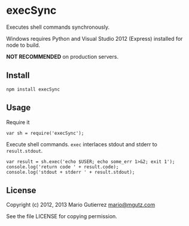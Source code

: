 # execSync

Executes shell commands synchronously.

Windows requires Python and Visual Studio 2012 (Express) installed for
node to build.

**NOT RECOMMENDED** on production servers.


## Install

    npm install execSync

## Usage

Require it

    var sh = require('execSync');

Execute shell commands. `exec` interlaces stdout and stderr to `result.stdout`.

    var result = sh.exec('echo $USER; echo some_err 1>&2; exit 1');
    console.log('return code ' + result.code);
    console.log('stdout + stderr ' + result.stdout);

## License

Copyright (c) 2012, 2013 Mario Gutierrez mario@mgutz.com

See the file LICENSE for copying permission.
